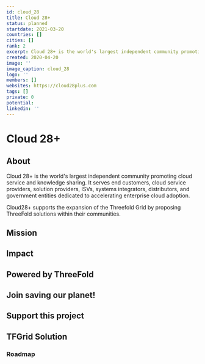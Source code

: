 ```yaml
---
id: cloud_28
title: Cloud 28+
status: planned
startdate: 2021-03-20
countries: []
cities: []
rank: 2
excerpt: Cloud 28+ is the world's largest independent community promoting cloud service and knowledge sharing.
created: 2020-04-20
image: ''
image_caption: cloud_28
logo: ''
members: []
websites: https://cloud28plus.com
tags: []
private: 0
potential:
linkedin: ''
---
```


# Cloud 28+

## About

Cloud 28+ is the world's largest independent community promoting cloud service and knowledge sharing. It serves end customers, cloud service providers, solution providers, ISVs, systems integrators, distributors, and government entities dedicated to accelerating enterprise cloud adoption.

Cloud28+ supports the expansion of the Threefold Grid by proposing ThreeFold solutions within their communities. 

## Mission

## Impact

## Powered by ThreeFold

## Join saving our planet!

## Support this project

## TFGrid Solution

### Roadmap



